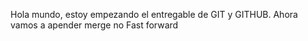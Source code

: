 Hola mundo, estoy empezando el entregable de GIT y GITHUB.
Ahora vamos a apender merge no Fast forward